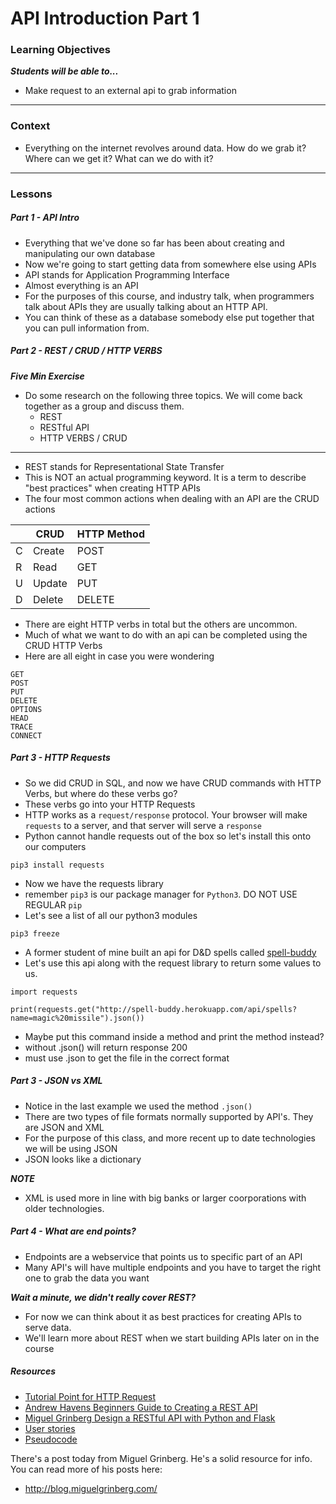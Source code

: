 # API Introduction Part 1

### Learning Objectives
***Students will be able to...***

* Make request to an external api to grab information

---
### Context 

* Everything on the internet revolves around data. How do we grab it? Where can we get it? What can we do with it? 

---
### Lessons

##### Part 1 - API Intro

* Everything that we've done so far has been about creating and manipulating our own database
* Now we're going to start getting data from somewhere else using APIs
* API stands for Application Programming Interface
* Almost everything is an API 
* For the purposes of this course, and industry talk, when programmers talk about APIs they are usually talking about an HTTP API.
* You can think of these as a database somebody else put together that you can pull information from. 

##### Part 2 - REST / CRUD / HTTP VERBS

***Five Min Exercise***

* Do some research on the following three topics. We will come back together as a group and discuss them.
	* REST
	* RESTful API
	* HTTP VERBS / CRUD	

---

* REST stands for Representational State Transfer
* This is NOT an actual programming keyword. It is a term to describe "best practices" when creating HTTP APIs
* The four most common actions when dealing with an API are the CRUD actions

|    | CRUD   | HTTP Method |
|----|--------|-------------|
| C  | Create | POST        |
| R  | Read   | GET         |
| U  | Update | PUT         |
| D  | Delete | DELETE      |

* There are eight HTTP verbs in total but the others are uncommon. 
* Much of what we want to do with an api can be completed using the CRUD HTTP Verbs
* Here are all eight in case you were wondering

```
GET
POST
PUT
DELETE
OPTIONS
HEAD
TRACE
CONNECT
```

##### Part 3 - HTTP Requests

* So we did CRUD in SQL, and now we have CRUD commands with HTTP Verbs, but where do these verbs go? 
* These verbs go into your HTTP Requests
* HTTP works as a `request/response` protocol. Your browser will make `requests` to a server, and that server will serve a `response`
* Python cannot handle requests out of the box so let's install this onto our computers

```
pip3 install requests
```
* Now we have the requests library
* remember `pip3` is our package manager for `Python3`. DO NOT USE REGULAR `pip`
* Let's see a list of all our python3 modules

```
pip3 freeze
```
* A former student of mine built an api for D&D spells called [spell-buddy](http://spell-buddy.herokuapp.com/)
* Let's use this api along with the request library to return some values to us.

```
import requests

print(requests.get("http://spell-buddy.herokuapp.com/api/spells?name=magic%20missile").json())
```
* Maybe put this command inside a method and print the method instead? 
* without .json() will return response 200
* must use .json to get the file in the correct format

##### Part 3 - JSON vs XML

* Notice in the last example we used the method `.json()`
* There are two types of file formats normally supported by API's. They are JSON and XML
* For the purpose of this class, and more recent up to date technologies we will be using JSON
* JSON looks like a dictionary

***NOTE***

* XML is used more in line with big banks or larger coorporations with older technologies. 

##### Part 4 - What are end points?

* Endpoints are a webservice that points us to specific part of an API
* Many API's will have multiple endpoints and you have to target the right one to grab the data you want

***Wait a minute, we didn't really cover REST?***

* For now we can think about it as best practices for creating APIs to serve data. 
* We'll learn more about REST when we start building APIs later on in the course

##### Resources

* [Tutorial Point for HTTP Request](http://www.tutorialspoint.com/http/http_requests.htm)
* [Andrew Havens Beginners Guide to Creating a REST API](http://www.andrewhavens.com/posts/20/beginners-guide-to-creating-a-rest-api/)
* [Miguel Grinberg Design a RESTful API with Python and Flask](http://blog.miguelgrinberg.com/post/designing-a-restful-api-with-python-and-flask)
* [User stories](https://www.mountaingoatsoftware.com/agile/user-stories)
* [Pseudocode](http://programmers.stackexchange.com/questions/136292/what-is-pseudocode)

There's a post today from Miguel Grinberg. He's a solid resource for info. You can read more of his posts here:
* http://blog.miguelgrinberg.com/
